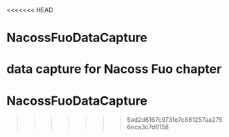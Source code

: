 <<<<<<< HEAD
# NacossFuoDataCapture
data capture for Nacoss Fuo chapter
=======
# NacossFuoDataCapture
>>>>>>> 5ad2d6167c973fe7c881257aa2756eca3c7d6158

